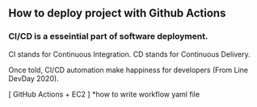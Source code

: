 ## How to deploy project with Github Actions 

### CI/CD is a esseintial part of software deployment. 

CI stands for Continuous Integration.
CD stands for Continuous Delivery.

Once told, CI/CD automation make happiness for developers (From Line DevDay 2020).

[ GitHub Actions + EC2 ] *how to write workflow yaml file
